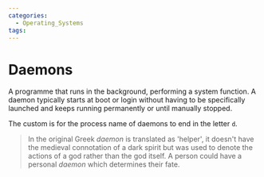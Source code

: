 ```yaml
---
categories:
  - Operating_Systems
tags:
---
```


# Daemons

A programme that runs in the background, performing a system function. A daemon typically starts at boot or login without having to be specifically launched and keeps running permanently or until manually stopped.

The custom is for the process name of daemons to end in the letter `d`.

> In the original Greek _daemon_ is translated as 'helper', it doesn't have the medieval connotation of a dark spirit but was used to denote the actions of a god rather than the god itself. A person could have a personal _daemon_ which determines their fate.
